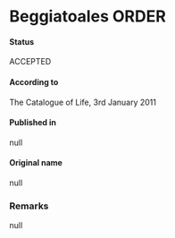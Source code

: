 # Beggiatoales ORDER

#### Status
ACCEPTED

#### According to
The Catalogue of Life, 3rd January 2011

#### Published in
null

#### Original name
null

### Remarks
null